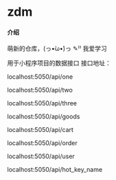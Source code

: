 # zdm

#### 介绍

萌新的仓库，(っ•̀ω•́)っ ✎⁾⁾ 我爱学习

用于小程序项目的数据接口
接口地址：

<!-- 一级目录 -->

localhost:5050/api/one

<!-- 二级目录 -->

localhost:5050/api/two

<!-- 三级目录 -->

localhost:5050/api/three

<!-- 商品数据 -->

localhost:5050/api/goods

<!-- 购物车 -->

localhost:5050/api/cart

<!-- 全部订单 -->

localhost:5050/api/order

<!-- 用户 -->

localhost:5050/api/user

<!-- 搜索页面的热点词汇 -->

localhost:5050/api/hot_key_name
